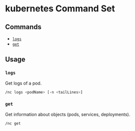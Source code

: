 # kubernetes Command Set

## Commands

- [`logs`](#log)
- [`get`](#get)

## Usage

### `logs`

Get logs of a pod.

```sh
/nc logs <podName> [-n <tailLines>]
```

### `get`

Get information about objects (pods, services, deployments).

```sh
/nc get
```

